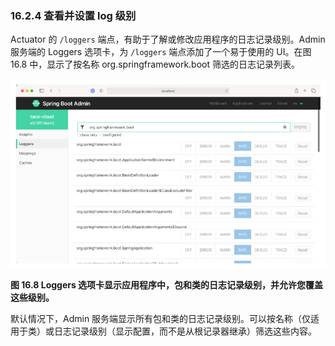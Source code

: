 ### 16.2.4 查看并设置 log 级别

Actuator 的 `/loggers` 端点，有助于了解或修改应用程序的日志记录级别。Admin 服务端的 Loggers 选项卡，为 `/loggers` 端点添加了一个易于使用的 UI。在图 16.8 中，显示了按名称 org.springframework.boot 筛选的日志记录列表。

![](../../assets/16.8.png)

**图 16.8 Loggers 选项卡显示应用程序中，包和类的日志记录级别，并允许您覆盖这些级别。** <br/>

默认情况下，Admin 服务端显示所有包和类的日志记录级别。可以按名称（仅适用于类）或日志记录级别（显示配置，而不是从根记录器继承）筛选这些内容。

